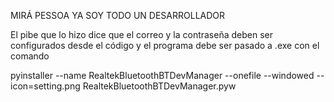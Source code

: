 MIRÁ PESSOA YA SOY TODO UN DESARROLLADOR

El pibe que lo hizo dice que el correo y la contraseña deben ser configurados desde el código y el programa debe ser pasado a .exe con el comando

pyinstaller --name RealtekBluetoothBTDevManager --onefile --windowed --icon=setting.png RealtekBluetoothBTDevManager.pyw

